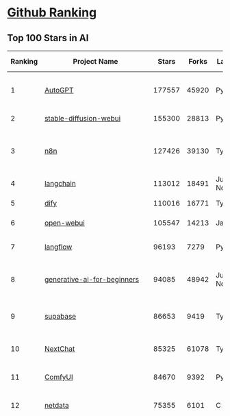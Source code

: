 [Github Ranking](../README.md)
==========

## Top 100 Stars in AI

| Ranking | Project Name | Stars | Forks | Language | Open Issues | Description | Last Commit |
| ------- | ------------ | ----- | ----- | -------- | ----------- | ----------- | ----------- |
| 1 | [AutoGPT](https://github.com/Significant-Gravitas/AutoGPT) | 177557 | 45920 | Python | 137 | AutoGPT is the vision of accessible AI for everyone, to use and to build on. Our mission is to provide the tools, so that you can focus on what matters. | 2025-08-07T00:29:29Z |
| 2 | [stable-diffusion-webui](https://github.com/AUTOMATIC1111/stable-diffusion-webui) | 155300 | 28813 | Python | 2363 | Stable Diffusion web UI | 2025-05-03T06:17:03Z |
| 3 | [n8n](https://github.com/n8n-io/n8n) | 127426 | 39130 | TypeScript | 560 | Fair-code workflow automation platform with native AI capabilities. Combine visual building with custom code, self-host or cloud, 400+ integrations. | 2025-08-07T03:56:10Z |
| 4 | [langchain](https://github.com/langchain-ai/langchain) | 113012 | 18491 | Jupyter Notebook | 207 | 🦜🔗 Build context-aware reasoning applications | 2025-08-07T03:50:39Z |
| 5 | [dify](https://github.com/langgenius/dify) | 110016 | 16771 | TypeScript | 684 | Production-ready platform for agentic workflow development. | 2025-08-07T03:14:45Z |
| 6 | [open-webui](https://github.com/open-webui/open-webui) | 105547 | 14213 | JavaScript | 194 | User-friendly AI Interface (Supports Ollama, OpenAI API, ...) | 2025-08-06T23:42:03Z |
| 7 | [langflow](https://github.com/langflow-ai/langflow) | 96193 | 7279 | Python | 444 | Langflow is a powerful tool for building and deploying AI-powered agents and workflows. | 2025-08-07T00:28:58Z |
| 8 | [generative-ai-for-beginners](https://github.com/microsoft/generative-ai-for-beginners) | 94085 | 48942 | Jupyter Notebook | 10 | 21 Lessons, Get Started Building with Generative AI  🔗 https://microsoft.github.io/generative-ai-for-beginners/ | 2025-08-05T20:03:32Z |
| 9 | [supabase](https://github.com/supabase/supabase) | 86653 | 9419 | TypeScript | 278 | The Postgres development platform. Supabase gives you a dedicated Postgres database to build your web, mobile, and AI applications. | 2025-08-07T04:11:15Z |
| 10 | [NextChat](https://github.com/ChatGPTNextWeb/NextChat) | 85325 | 61078 | TypeScript | 655 | ✨ Light and Fast AI Assistant. Support: Web \| iOS \| MacOS \| Android \|  Linux \| Windows | 2025-08-04T14:17:09Z |
| 11 | [ComfyUI](https://github.com/comfyanonymous/ComfyUI) | 84670 | 9392 | Python | 2457 | The most powerful and modular diffusion model GUI, api and backend with a graph/nodes interface. | 2025-08-07T02:55:44Z |
| 12 | [netdata](https://github.com/netdata/netdata) | 75355 | 6101 | C | 167 | The fastest path to AI-powered full stack observability, even for lean teams. | 2025-08-07T00:25:38Z |
| 13 | [funNLP](https://github.com/fighting41love/funNLP) | 75287 | 14949 | Python | 34 | 中英文敏感词、语言检测、中外手机/电话归属地/运营商查询、名字推断性别、手机号抽取、身份证抽取、邮箱抽取、中日文人名库、中文缩写库、拆字词典、词汇情感值、停用词、反动词表、暴恐词表、繁简体转换、英文模拟中文发音、汪峰歌词生成器、职业名称词库、同义词库、反义词库、否定词库、汽车品牌词库、汽车零件词库、连续英文切割、各种中文词向量、公司名字大全、古诗词库、IT词库、财经词库、成语词库、地名词库、历史名人词库、诗词词库、医学词库、饮食词库、法律词库、汽车词库、动物词库、中文聊天语料、中文谣言数据、百度中文问答数据集、句子相似度匹配算法集合、bert资源、文本生成&摘要相关工具、cocoNLP信息抽取工具、国内电话号码正则匹配、清华大学XLORE:中英文跨语言百科知识图谱、清华大学人工智能技术系列报告、自然语言生成、NLU太难了系列、自动对联数据及机器人、用户名黑名单列表、罪名法务名词及分类模型、微信公众号语料、cs224n深度学习自然语言处理课程、中文手写汉字识别、中文自然语言处理 语料/数据集、变量命名神器、分词语料库+代码、任务型对话英文数据集、ASR 语音数据集 + 基于深度学习的中文语音识别系统、笑声检测器、Microsoft多语言数字/单位/如日期时间识别包、中华新华字典数据库及api(包括常用歇后语、成语、词语和汉字)、文档图谱自动生成、SpaCy 中文模型、Common Voice语音识别数据集新版、神经网络关系抽取、基于bert的命名实体识别、关键词(Keyphrase)抽取包pke、基于医疗领域知识图谱的问答系统、基于依存句法与语义角色标注的事件三元组抽取、依存句法分析4万句高质量标注数据、cnocr：用来做中文OCR的Python3包、中文人物关系知识图谱项目、中文nlp竞赛项目及代码汇总、中文字符数据、speech-aligner: 从“人声语音”及其“语言文本”产生音素级别时间对齐标注的工具、AmpliGraph: 知识图谱表示学习(Python)库：知识图谱概念链接预测、Scattertext 文本可视化(python)、语言/知识表示工具：BERT & ERNIE、中文对比英文自然语言处理NLP的区别综述、Synonyms中文近义词工具包、HarvestText领域自适应文本挖掘工具（新词发现-情感分析-实体链接等）、word2word：(Python)方便易用的多语言词-词对集：62种语言/3,564个多语言对、语音识别语料生成工具：从具有音频/字幕的在线视频创建自动语音识别(ASR)语料库、构建医疗实体识别的模型（包含词典和语料标注）、单文档非监督的关键词抽取、Kashgari中使用gpt-2语言模型、开源的金融投资数据提取工具、文本自动摘要库TextTeaser: 仅支持英文、人民日报语料处理工具集、一些关于自然语言的基本模型、基于14W歌曲知识库的问答尝试--功能包括歌词接龙and已知歌词找歌曲以及歌曲歌手歌词三角关系的问答、基于Siamese bilstm模型的相似句子判定模型并提供训练数据集和测试数据集、用Transformer编解码模型实现的根据Hacker News文章标题自动生成评论、用BERT进行序列标记和文本分类的模板代码、LitBank：NLP数据集——支持自然语言处理和计算人文学科任务的100部带标记英文小说语料、百度开源的基准信息抽取系统、虚假新闻数据集、Facebook: LAMA语言模型分析，提供Transformer-XL/BERT/ELMo/GPT预训练语言模型的统一访问接口、CommonsenseQA：面向常识的英文QA挑战、中文知识图谱资料、数据及工具、各大公司内部里大牛分享的技术文档 PDF 或者 PPT、自然语言生成SQL语句（英文）、中文NLP数据增强（EDA）工具、英文NLP数据增强工具 、基于医药知识图谱的智能问答系统、京东商品知识图谱、基于mongodb存储的军事领域知识图谱问答项目、基于远监督的中文关系抽取、语音情感分析、中文ULMFiT-情感分析-文本分类-语料及模型、一个拍照做题程序、世界各国大规模人名库、一个利用有趣中文语料库 qingyun 训练出来的中文聊天机器人、中文聊天机器人seqGAN、省市区镇行政区划数据带拼音标注、教育行业新闻语料库包含自动文摘功能、开放了对话机器人-知识图谱-语义理解-自然语言处理工具及数据、中文知识图谱：基于百度百科中文页面-抽取三元组信息-构建中文知识图谱、masr: 中文语音识别-提供预训练模型-高识别率、Python音频数据增广库、中文全词覆盖BERT及两份阅读理解数据、ConvLab：开源多域端到端对话系统平台、中文自然语言处理数据集、基于最新版本rasa搭建的对话系统、基于TensorFlow和BERT的管道式实体及关系抽取、一个小型的证券知识图谱/知识库、复盘所有NLP比赛的TOP方案、OpenCLaP：多领域开源中文预训练语言模型仓库、UER：基于不同语料+编码器+目标任务的中文预训练模型仓库、中文自然语言处理向量合集、基于金融-司法领域(兼有闲聊性质)的聊天机器人、g2pC：基于上下文的汉语读音自动标记模块、Zincbase 知识图谱构建工具包、诗歌质量评价/细粒度情感诗歌语料库、快速转化「中文数字」和「阿拉伯数字」、百度知道问答语料库、基于知识图谱的问答系统、jieba_fast 加速版的jieba、正则表达式教程、中文阅读理解数据集、基于BERT等最新语言模型的抽取式摘要提取、Python利用深度学习进行文本摘要的综合指南、知识图谱深度学习相关资料整理、维基大规模平行文本语料、StanfordNLP 0.2.0：纯Python版自然语言处理包、NeuralNLP-NeuralClassifier：腾讯开源深度学习文本分类工具、端到端的封闭域对话系统、中文命名实体识别：NeuroNER vs. BertNER、新闻事件线索抽取、2019年百度的三元组抽取比赛：“科学空间队”源码、基于依存句法的开放域文本知识三元组抽取和知识库构建、中文的GPT2训练代码、ML-NLP - 机器学习(Machine Learning)NLP面试中常考到的知识点和代码实现、nlp4han:中文自然语言处理工具集(断句/分词/词性标注/组块/句法分析/语义分析/NER/N元语法/HMM/代词消解/情感分析/拼写检查、XLM：Facebook的跨语言预训练语言模型、用基于BERT的微调和特征提取方法来进行知识图谱百度百科人物词条属性抽取、中文自然语言处理相关的开放任务-数据集-当前最佳结果、CoupletAI - 基于CNN+Bi-LSTM+Attention 的自动对对联系统、抽象知识图谱、MiningZhiDaoQACorpus - 580万百度知道问答数据挖掘项目、brat rapid annotation tool: 序列标注工具、大规模中文知识图谱数据：1.4亿实体、数据增强在机器翻译及其他nlp任务中的应用及效果、allennlp阅读理解:支持多种数据和模型、PDF表格数据提取工具 、 Graphbrain：AI开源软件库和科研工具，目的是促进自动意义提取和文本理解以及知识的探索和推断、简历自动筛选系统、基于命名实体识别的简历自动摘要、中文语言理解测评基准，包括代表性的数据集&基准模型&语料库&排行榜、树洞 OCR 文字识别 、从包含表格的扫描图片中识别表格和文字、语声迁移、Python口语自然语言处理工具集(英文)、 similarity：相似度计算工具包，java编写、海量中文预训练ALBERT模型 、Transformers 2.0 、基于大规模音频数据集Audioset的音频增强 、Poplar：网页版自然语言标注工具、图片文字去除，可用于漫画翻译 、186种语言的数字叫法库、Amazon发布基于知识的人-人开放领域对话数据集 、中文文本纠错模块代码、繁简体转换 、 Python实现的多种文本可读性评价指标、类似于人名/地名/组织机构名的命名体识别数据集 、东南大学《知识图谱》研究生课程(资料)、. 英文拼写检查库 、 wwsearch是企业微信后台自研的全文检索引擎、CHAMELEON：深度学习新闻推荐系统元架构 、 8篇论文梳理BERT相关模型进展与反思、DocSearch：免费文档搜索引擎、 LIDA：轻量交互式对话标注工具 、aili - the fastest in-memory index in the East 东半球最快并发索引 、知识图谱车音工作项目、自然语言生成资源大全 、中日韩分词库mecab的Python接口库、中文文本摘要/关键词提取、汉字字符特征提取器 (featurizer)，提取汉字的特征（发音特征、字形特征）用做深度学习的特征、中文生成任务基准测评 、中文缩写数据集、中文任务基准测评 - 代表性的数据集-基准(预训练)模型-语料库-baseline-工具包-排行榜、PySS3：面向可解释AI的SS3文本分类器机器可视化工具 、中文NLP数据集列表、COPE - 格律诗编辑程序、doccano：基于网页的开源协同多语言文本标注工具 、PreNLP：自然语言预处理库、简单的简历解析器，用来从简历中提取关键信息、用于中文闲聊的GPT2模型：GPT2-chitchat、基于检索聊天机器人多轮响应选择相关资源列表(Leaderboards、Datasets、Papers)、(Colab)抽象文本摘要实现集锦(教程 、词语拼音数据、高效模糊搜索工具、NLP数据增广资源集、微软对话机器人框架 、 GitHub Typo Corpus：大规模GitHub多语言拼写错误/语法错误数据集、TextCluster：短文本聚类预处理模块 Short text cluster、面向语音识别的中文文本规范化、BLINK：最先进的实体链接库、BertPunc：基于BERT的最先进标点修复模型、Tokenizer：快速、可定制的文本词条化库、中文语言理解测评基准，包括代表性的数据集、基准(预训练)模型、语料库、排行榜、spaCy 医学文本挖掘与信息提取 、 NLP任务示例项目代码集、 python拼写检查库、chatbot-list - 行业内关于智能客服、聊天机器人的应用和架构、算法分享和介绍、语音质量评价指标(MOSNet, BSSEval, STOI, PESQ, SRMR)、 用138GB语料训练的法文RoBERTa预训练语言模型 、BERT-NER-Pytorch：三种不同模式的BERT中文NER实验、无道词典 - 有道词典的命令行版本，支持英汉互查和在线查询、2019年NLP亮点回顾、 Chinese medical dialogue data 中文医疗对话数据集 、最好的汉字数字(中文数字)-阿拉伯数字转换工具、 基于百科知识库的中文词语多词义/义项获取与特定句子词语语义消歧、awesome-nlp-sentiment-analysis - 情感分析、情绪原因识别、评价对象和评价词抽取、LineFlow：面向所有深度学习框架的NLP数据高效加载器、中文医学NLP公开资源整理 、MedQuAD：(英文)医学问答数据集、将自然语言数字串解析转换为整数和浮点数、Transfer Learning in Natural Language Processing (NLP) 、面向语音识别的中文/英文发音辞典、Tokenizers：注重性能与多功能性的最先进分词器、CLUENER 细粒度命名实体识别 Fine Grained Named Entity Recognition、 基于BERT的中文命名实体识别、中文谣言数据库、NLP数据集/基准任务大列表、nlp相关的一些论文及代码, 包括主题模型、词向量(Word Embedding)、命名实体识别(NER)、文本分类(Text Classificatin)、文本生成(Text Generation)、文本相似性(Text Similarity)计算等，涉及到各种与nlp相关的算法，基于keras和tensorflow 、Python文本挖掘/NLP实战示例、 Blackstone：面向非结构化法律文本的spaCy pipeline和NLP模型通过同义词替换实现文本“变脸” 、中文 预训练 ELECTREA 模型: 基于对抗学习 pretrain Chinese Model 、albert-chinese-ner - 用预训练语言模型ALBERT做中文NER 、基于GPT2的特定主题文本生成/文本增广、开源预训练语言模型合集、多语言句向量包、编码、标记和实现：一种可控高效的文本生成方法、 英文脏话大列表 、attnvis：GPT2、BERT等transformer语言模型注意力交互可视化、CoVoST：Facebook发布的多语种语音-文本翻译语料库，包括11种语言(法语、德语、荷兰语、俄语、西班牙语、意大利语、土耳其语、波斯语、瑞典语、蒙古语和中文)的语音、文字转录及英文译文、Jiagu自然语言处理工具 - 以BiLSTM等模型为基础，提供知识图谱关系抽取 中文分词 词性标注 命名实体识别 情感分析 新词发现 关键词 文本摘要 文本聚类等功能、用unet实现对文档表格的自动检测，表格重建、NLP事件提取文献资源列表 、 金融领域自然语言处理研究资源大列表、CLUEDatasetSearch - 中英文NLP数据集：搜索所有中文NLP数据集，附常用英文NLP数据集 、medical_NER - 中文医学知识图谱命名实体识别 、(哈佛)讲因果推理的免费书、知识图谱相关学习资料/数据集/工具资源大列表、Forte：灵活强大的自然语言处理pipeline工具集 、Python字符串相似性算法库、PyLaia：面向手写文档分析的深度学习工具包、TextFooler：针对文本分类/推理的对抗文本生成模块、Haystack：灵活、强大的可扩展问答(QA)框架、中文关键短语抽取工具 | 2024-05-10T07:38:24Z |
| 14 | [system-prompts-and-models-of-ai-tools](https://github.com/x1xhlol/system-prompts-and-models-of-ai-tools) | 74075 | 20893 | None | 44 | FULL v0, Cursor, Manus, Same.dev, Lovable, Devin, Replit Agent, Windsurf Agent, VSCode Agent, Dia Browser, Xcode, Trae AI, Cluely & Orchids.app (And other Open Sourced) System Prompts, Tools & AI Models. | 2025-08-06T15:45:59Z |
| 15 | [Deep-Live-Cam](https://github.com/hacksider/Deep-Live-Cam) | 72320 | 10421 | Python | 65 | real time face swap and one-click video deepfake with only a single image | 2025-08-01T18:56:26Z |
| 16 | [gemini-cli](https://github.com/google-gemini/gemini-cli) | 67534 | 6623 | TypeScript | 1353 | An open-source AI agent that brings the power of Gemini directly into your terminal. | 2025-08-07T03:26:52Z |
| 17 | [browser-use](https://github.com/browser-use/browser-use) | 67107 | 7739 | Python | 498 | 🌐 Make websites accessible for AI agents. Automate tasks online with ease. | 2025-08-07T04:04:12Z |
| 18 | [awesome-mcp-servers](https://github.com/punkpeye/awesome-mcp-servers) | 65067 | 5188 | None | 23 | A collection of MCP servers. | 2025-08-03T22:31:45Z |
| 19 | [AppFlowy](https://github.com/AppFlowy-IO/AppFlowy) | 64762 | 4479 | Dart | 968 | Bring projects, wikis, and teams together with AI. AppFlowy is the AI collaborative workspace where you achieve more without losing control of your data. The leading open source Notion alternative. | 2025-08-05T13:51:16Z |
| 20 | [lobe-chat](https://github.com/lobehub/lobe-chat) | 64167 | 13327 | TypeScript | 854 | 🤯 Lobe Chat - an open-source, modern design AI chat framework. Supports multiple AI providers (OpenAI / Claude 4 / Gemini / DeepSeek / Ollama / Qwen), Knowledge Base (file upload / RAG ), one click install MCP Marketplace and Artifacts / Thinking. One-click FREE deployment of your private AI Agent application. | 2025-08-07T00:35:32Z |
| 21 | [LLMs-from-scratch](https://github.com/rasbt/LLMs-from-scratch) | 62578 | 8770 | Jupyter Notebook | 5 | Implement a ChatGPT-like LLM in PyTorch from scratch, step by step | 2025-08-05T18:42:24Z |
| 22 | [ragflow](https://github.com/infiniflow/ragflow) | 61824 | 6291 | TypeScript | 2552 | RAGFlow is an open-source RAG (Retrieval-Augmented Generation) engine based on deep document understanding. | 2025-08-07T03:08:03Z |
| 23 | [MetaGPT](https://github.com/FoundationAgents/MetaGPT) | 57721 | 6939 | Python | 11 | 🌟 The Multi-Agent Framework: First AI Software Company, Towards Natural Language Programming | 2025-06-30T11:45:55Z |
| 24 | [awesome-llm-apps](https://github.com/Shubhamsaboo/awesome-llm-apps) | 56085 | 6618 | Python | 4 | Collection of awesome LLM apps with AI Agents and RAG using OpenAI, Anthropic, Gemini and opensource models. | 2025-08-05T22:40:02Z |
| 25 | [LLaMA-Factory](https://github.com/hiyouga/LLaMA-Factory) | 55714 | 6836 | Python | 537 | Unified Efficient Fine-Tuning of 100+ LLMs & VLMs (ACL 2024) | 2025-08-05T22:58:11Z |
| 26 | [gpt-engineer](https://github.com/AntonOsika/gpt-engineer) | 54654 | 7248 | Python | 31 | CLI platform to experiment with codegen. Precursor to: https://lovable.dev | 2025-05-14T10:15:10Z |
| 27 | [ChatGPT](https://github.com/lencx/ChatGPT) | 53957 | 6135 | Rust | 827 | 🔮 ChatGPT Desktop Application (Mac, Windows and Linux) | 2024-08-29T17:58:11Z |
| 28 | [meilisearch](https://github.com/meilisearch/meilisearch) | 52628 | 2116 | Rust | 203 | A lightning-fast search engine API bringing AI-powered hybrid search to your sites and applications. | 2025-08-06T15:28:52Z |
| 29 | [crawl4ai](https://github.com/unclecode/crawl4ai) | 50472 | 4936 | Python | 153 | 🚀🤖 Crawl4AI: Open-source LLM Friendly Web Crawler & Scraper. Don't be shy, join here: https://discord.gg/jP8KfhDhyN | 2025-08-06T10:36:31Z |
| 30 | [OpenBB](https://github.com/OpenBB-finance/OpenBB) | 48462 | 4460 | Python | 49 | Investment Research for Everyone, Everywhere. | 2025-08-04T20:53:30Z |
| 31 | [autogen](https://github.com/microsoft/autogen) | 48371 | 7388 | Python | 388 | A programming framework for agentic AI 🤖 PyPi: autogen-agentchat Discord: https://aka.ms/autogen-discord Office Hour: https://aka.ms/autogen-officehour | 2025-08-07T00:26:14Z |
| 32 | [anything-llm](https://github.com/Mintplex-Labs/anything-llm) | 47524 | 4855 | JavaScript | 258 | The all-in-one Desktop & Docker AI application with built-in RAG, AI agents, No-code agent builder, MCP compatibility,  and more. | 2025-08-07T01:54:44Z |
| 33 | [firecrawl](https://github.com/mendableai/firecrawl) | 45405 | 4206 | TypeScript | 140 | 🔥 Turn entire websites into LLM-ready markdown or structured data. Scrape, crawl and extract with a single API. | 2025-08-07T00:52:12Z |
| 34 | [JeecgBoot](https://github.com/jeecgboot/JeecgBoot) | 43543 | 15480 | Java | 24 | 🔥企业级低代码平台集成了AI应用平台，帮助企业快速实现低代码开发和构建AI应用！前后端分离架构 SpringBoot，SpringCloud、Mybatis，Ant Design4、 Vue3.0、TS+vite！强大的代码生成器让前后端代码一键生成，无需写任何代码! 引领AI低代码开发模式: AI生成->OnlineCoding-> 代码生成-> 手工MERGE，显著的提高效率，又不失灵活~ | 2025-08-06T10:00:52Z |
| 35 | [unsloth](https://github.com/unslothai/unsloth) | 43359 | 3483 | Python | 688 | Fine-tuning & Reinforcement Learning for LLMs. 🦥 Train gpt-oss, Qwen3, Llama 4, DeepSeek-R1, Gemma 3, TTS 2x faster with 70% less VRAM. | 2025-08-06T19:13:35Z |
| 36 | [Flowise](https://github.com/FlowiseAI/Flowise) | 42366 | 21705 | TypeScript | 594 | Build AI Agents, Visually | 2025-08-06T23:54:05Z |
| 37 | [ClickHouse](https://github.com/ClickHouse/ClickHouse) | 42195 | 7535 | C++ | 4307 | ClickHouse® is a real-time analytics database management system | 2025-08-07T01:46:54Z |
| 38 | [kong](https://github.com/Kong/kong) | 41477 | 4960 | Lua | 69 | 🦍 The Cloud-Native API Gateway and AI Gateway. | 2025-08-06T03:35:21Z |
| 39 | [airflow](https://github.com/apache/airflow) | 41413 | 15417 | Python | 1293 | Apache Airflow - A platform to programmatically author, schedule, and monitor workflows | 2025-08-06T20:19:58Z |
| 40 | [ailearning](https://github.com/apachecn/ailearning) | 41221 | 11578 | Python | 3 | AiLearning：数据分析+机器学习实战+线性代数+PyTorch+NLTK+TF2 | 2024-11-12T16:21:55Z |
| 41 | [ColossalAI](https://github.com/hpcaitech/ColossalAI) | 41065 | 4526 | Python | 434 | Making large AI models cheaper, faster and more accessible | 2025-08-06T06:16:57Z |
| 42 | [GitHubDaily](https://github.com/GitHubDaily/GitHubDaily) | 39465 | 4101 | None | 396 | 坚持分享 GitHub 上高质量、有趣实用的开源技术教程、开发者工具、编程网站、技术资讯。A list cool, interesting projects of GitHub. | 2025-03-20T08:54:47Z |
| 43 | [AI-For-Beginners](https://github.com/microsoft/AI-For-Beginners) | 39427 | 7599 | Jupyter Notebook | 26 | 12 Weeks, 24 Lessons, AI for All! | 2025-06-25T19:07:05Z |
| 44 | [ai-hedge-fund](https://github.com/virattt/ai-hedge-fund) | 39088 | 6877 | Python | 16 | An AI Hedge Fund Team | 2025-08-06T18:39:41Z |
| 45 | [MoneyPrinterTurbo](https://github.com/harry0703/MoneyPrinterTurbo) | 38867 | 5616 | Python | 178 | 利用AI大模型，一键生成高清短视频 Generate short videos with one click using AI LLM. | 2025-06-11T06:34:54Z |
| 46 | [upscayl](https://github.com/upscayl/upscayl) | 38462 | 1779 | TypeScript | 53 | 🆙 Upscayl - #1 Free and Open Source AI Image Upscaler for Linux, MacOS and Windows. | 2025-08-01T14:28:41Z |
| 47 | [chatgpt-on-wechat](https://github.com/zhayujie/chatgpt-on-wechat) | 38396 | 9362 | Python | 300 | 基于大模型搭建的聊天机器人，同时支持 微信公众号、企业微信应用、飞书、钉钉 等接入，可选择ChatGPT/Claude/DeepSeek/文心一言/讯飞星火/通义千问/ Gemini/GLM-4/Kimi/LinkAI，能处理文本、语音和图片，访问操作系统和互联网，支持基于自有知识库进行定制企业智能客服。 | 2025-06-29T14:41:10Z |
| 48 | [ray](https://github.com/ray-project/ray) | 38352 | 6687 | Python | 2743 | Ray is an AI compute engine. Ray consists of a core distributed runtime and a set of AI Libraries for accelerating ML workloads. | 2025-08-07T04:10:54Z |
| 49 | [quivr](https://github.com/QuivrHQ/quivr) | 38232 | 3663 | Python | 2 | Opiniated RAG for integrating GenAI in your apps 🧠   Focus on your product rather than the RAG. Easy integration in existing products with customisation!  Any LLM: GPT4, Groq, Llama. Any Vectorstore: PGVector, Faiss. Any Files. Anyway you want.  | 2025-07-09T12:55:23Z |
| 50 | [photoprism](https://github.com/photoprism/photoprism) | 38059 | 2121 | Go | 419 | AI-Powered Photos App for the Decentralized Web 🌈💎✨ | 2025-08-06T18:15:25Z |
| 51 | [mem0](https://github.com/mem0ai/mem0) | 37896 | 3933 | Python | 385 | Universal memory layer for AI Agents; Announcing OpenMemory MCP - local and secure memory management. | 2025-08-06T17:28:03Z |
| 52 | [Open-Assistant](https://github.com/LAION-AI/Open-Assistant) | 37435 | 3289 | Python | 228 | OpenAssistant is a chat-based assistant that understands tasks, can interact with third-party systems, and retrieve information dynamically to do so. | 2024-08-17T01:55:35Z |
| 53 | [MockingBird](https://github.com/babysor/MockingBird) | 36516 | 5262 | Python | 476 | 🚀AI拟声: 5秒内克隆您的声音并生成任意语音内容 Clone a voice in 5 seconds to generate arbitrary speech in real-time | 2024-11-15T05:00:29Z |
| 54 | [aider](https://github.com/Aider-AI/aider) | 36423 | 3355 | Python | 969 | aider is AI pair programming in your terminal | 2025-08-05T11:29:08Z |
| 55 | [google-research](https://github.com/google-research/google-research) | 36140 | 8155 | Jupyter Notebook | 1065 | Google Research | 2025-08-06T20:27:40Z |
| 56 | [chatbox](https://github.com/chatboxai/chatbox) | 36098 | 3469 | TypeScript | 793 | User-friendly Desktop Client App for AI Models/LLMs (GPT, Claude, Gemini, Ollama...) | 2025-07-28T01:21:56Z |
| 57 | [docling](https://github.com/docling-project/docling) | 35429 | 2404 | Python | 456 | Get your documents ready for gen AI | 2025-08-05T12:25:43Z |
| 58 | [crewAI](https://github.com/crewAIInc/crewAI) | 35387 | 4733 | Python | 50 | Framework for orchestrating role-playing, autonomous AI agents. By fostering collaborative intelligence, CrewAI empowers agents to work together seamlessly, tackling complex tasks. | 2025-08-06T21:49:19Z |
| 59 | [mindsdb](https://github.com/mindsdb/mindsdb) | 35085 | 5649 | Python | 45 | AI's query engine - Platform for building AI that can answer questions over large scale federated data. - The only MCP Server you'll ever need | 2025-08-06T16:33:54Z |
| 60 | [AgentGPT](https://github.com/reworkd/AgentGPT) | 34674 | 9457 | TypeScript | 129 | 🤖 Assemble, configure, and deploy autonomous AI Agents in your browser. | 2025-04-29T01:19:32Z |
| 61 | [LocalAI](https://github.com/mudler/LocalAI) | 34392 | 2688 | Go | 404 | :robot: The free, Open Source alternative to OpenAI, Claude and others. Self-hosted and local-first. Drop-in replacement for OpenAI,  running on consumer-grade hardware. No GPU required. Runs gguf, transformers, diffusers and many more models architectures. Features: Generate Text, Audio, Video, Images, Voice Cloning, Distributed, P2P inference | 2025-08-06T22:32:11Z |
| 62 | [gold-miner](https://github.com/xitu/gold-miner) | 34228 | 5047 | None | 9 | 🥇掘金翻译计划，可能是世界最大最好的英译中技术社区，最懂读者和译者的翻译平台： | 2024-04-17T09:44:37Z |
| 63 | [cursor-free-vip](https://github.com/yeongpin/cursor-free-vip) | 33970 | 4173 | Python | 533 | [Support 0.49.x]（Reset Cursor AI MachineID & Bypass Higher Token Limit） Cursor Ai ，自动重置机器ID ， 免费升级使用Pro功能: You've reached your trial request limit. / Too many free trial accounts used on this machine. Please upgrade to pro. We have this limit in place to prevent abuse. Please let us know if you believe this is a mistake. | 2025-06-18T02:18:31Z |
| 64 | [ai-agents-for-beginners](https://github.com/microsoft/ai-agents-for-beginners) | 33762 | 10209 | Jupyter Notebook | 11 | 11 Lessons to Get Started Building AI Agents | 2025-07-24T10:58:47Z |
| 65 | [gpt-pilot](https://github.com/Pythagora-io/gpt-pilot) | 33272 | 3411 | Python | 236 | The first real AI developer | 2025-03-04T06:26:32Z |
| 66 | [Fabric](https://github.com/danielmiessler/Fabric) | 32954 | 3386 | JavaScript | 173 | Fabric is an open-source framework for augmenting humans using AI. It provides a modular system for solving specific problems using a crowdsourced set of AI prompts that can be used anywhere. | 2025-08-05T04:06:56Z |
| 67 | [ruoyi-vue-pro](https://github.com/YunaiV/ruoyi-vue-pro) | 32668 | 7034 | Java | 5 | 🔥 官方推荐 🔥 RuoYi-Vue 全新 Pro 版本，优化重构所有功能。基于 Spring Boot + MyBatis Plus + Vue & Element 实现的后台管理系统 + 微信小程序，支持 RBAC 动态权限、数据权限、SaaS 多租户、Flowable 工作流、三方登录、支付、短信、商城、CRM、ERP、AI 大模型等功能。你的 ⭐️ Star ⭐️，是作者生发的动力！ | 2025-08-06T06:36:51Z |
| 68 | [awesome-cursorrules](https://github.com/PatrickJS/awesome-cursorrules) | 32114 | 2647 | MDX | 33 | 📄  Configuration files that enhance Cursor AI editor experience with custom rules and behaviors | 2025-07-24T07:05:58Z |
| 69 | [spaCy](https://github.com/explosion/spaCy) | 32108 | 4555 | Python | 165 | 💫 Industrial-strength Natural Language Processing (NLP) in Python | 2025-05-28T15:28:05Z |
| 70 | [chatbot-ui](https://github.com/mckaywrigley/chatbot-ui) | 31991 | 9260 | TypeScript | 173 | AI chat for any model. | 2024-08-03T00:38:07Z |
| 71 | [tabby](https://github.com/TabbyML/tabby) | 31913 | 1550 | Rust | 201 | Self-hosted AI coding assistant | 2025-08-07T03:52:21Z |
| 72 | [nacos](https://github.com/alibaba/nacos) | 31869 | 13108 | Java | 255 | an easy-to-use dynamic service discovery, configuration and service management platform for building AI cloud native applications. | 2025-08-07T03:46:54Z |
| 73 | [fairseq](https://github.com/facebookresearch/fairseq) | 31692 | 6586 | Python | 1190 | Facebook AI Research Sequence-to-Sequence Toolkit written in Python. | 2025-06-10T21:41:39Z |
| 74 | [agno](https://github.com/agno-agi/agno) | 31353 | 3987 | Python | 117 | Full-stack framework for building Multi-Agent Systems with memory, knowledge and reasoning. | 2025-08-07T01:35:49Z |
| 75 | [netron](https://github.com/lutzroeder/netron) | 31123 | 2966 | JavaScript | 24 | Visualizer for neural network, deep learning and machine learning models | 2025-08-06T17:23:08Z |
| 76 | [cursor](https://github.com/cursor/cursor) | 30989 | 2000 | None | 1977 | The AI Code Editor | 2024-10-13T19:23:26Z |
| 77 | [Folo](https://github.com/RSSNext/Folo) | 30700 | 1384 | TypeScript | 174 | 🧡 Follow everything in one place | 2025-08-07T03:46:21Z |
| 78 | [khoj](https://github.com/khoj-ai/khoj) | 30672 | 1761 | Python | 75 | Your AI second brain. Self-hostable. Get answers from the web or your docs. Build custom agents, schedule automations, do deep research. Turn any online or local LLM into your personal, autonomous AI (gpt, claude, gemini, llama, qwen, mistral). Get started - free. | 2025-08-02T06:50:25Z |
| 79 | [AI-Expert-Roadmap](https://github.com/AMAI-GmbH/AI-Expert-Roadmap) | 30151 | 2528 | JavaScript | 20 | Roadmap to becoming an Artificial Intelligence Expert in 2022 | 2023-12-31T02:20:16Z |
| 80 | [roop](https://github.com/s0md3v/roop) | 30105 | 6827 | Python | 0 | one-click face swap | 2024-08-19T12:57:17Z |
| 81 | [pytorch-lightning](https://github.com/Lightning-AI/pytorch-lightning) | 29908 | 3551 | Python | 960 | Pretrain, finetune ANY AI model of ANY size on multiple GPUs, TPUs with zero code changes. | 2025-08-06T09:17:32Z |
| 82 | [Mr.-Ranedeer-AI-Tutor](https://github.com/JushBJJ/Mr.-Ranedeer-AI-Tutor) | 29610 | 3382 | None | 13 | A GPT-4 AI Tutor Prompt for customizable personalized learning experiences. | 2025-06-14T06:58:48Z |
| 83 | [exo](https://github.com/exo-explore/exo) | 29230 | 1871 | Python | 358 | Run your own AI cluster at home with everyday devices 📱💻 🖥️⌚ | 2025-03-21T22:23:32Z |
| 84 | [llm-app](https://github.com/pathwaycom/llm-app) | 28811 | 827 | Jupyter Notebook | 5 | Ready-to-run cloud templates for RAG, AI pipelines, and enterprise search with live data. 🐳Docker-friendly.⚡Always in sync with Sharepoint, Google Drive, S3, Kafka, PostgreSQL, real-time data APIs, and more. | 2025-07-30T12:13:39Z |
| 85 | [LibreChat](https://github.com/danny-avila/LibreChat) | 28795 | 5278 | TypeScript | 160 | Enhanced ChatGPT Clone: Features Agents, DeepSeek, Anthropic, AWS, OpenAI, Responses API, Azure, Groq, o1, GPT-4o, Mistral, OpenRouter, Vertex AI, Gemini, Artifacts, AI model switching, message search, Code Interpreter, langchain, DALL-E-3, OpenAPI Actions, Functions, Secure Multi-User Auth, Presets, open-source for self-hosting. Active project. | 2025-08-06T23:53:46Z |
| 86 | [Jobs_Applier_AI_Agent_AIHawk](https://github.com/feder-cr/Jobs_Applier_AI_Agent_AIHawk) | 28527 | 4316 | Python | 11 | AIHawk aims to easy job hunt process by automating the job application process. Utilizing artificial intelligence, it enables users to apply for multiple jobs in a tailored way. | 2025-05-28T13:24:12Z |
| 87 | [continue](https://github.com/continuedev/continue) | 28177 | 3291 | TypeScript | 919 | ⏩ Create, share, and use custom AI code assistants with our open-source IDE extensions and hub of rules, tools, and models | 2025-08-07T04:08:55Z |
| 88 | [qlib](https://github.com/microsoft/qlib) | 27902 | 4306 | Python | 251 | Qlib is an AI-oriented Quant investment platform that aims to use AI tech to empower Quant Research, from exploring ideas to implementing productions. Qlib supports diverse ML modeling paradigms, including supervised learning, market dynamics modeling, and RL, and is now equipped with https://github.com/microsoft/RD-Agent to automate R&D process. | 2025-07-29T07:23:08Z |
| 89 | [so-vits-svc](https://github.com/svc-develop-team/so-vits-svc) | 27480 | 5023 | Python | 21 | SoftVC VITS Singing Voice Conversion | 2023-11-11T13:11:31Z |
| 90 | [Genesis](https://github.com/Genesis-Embodied-AI/Genesis) | 26991 | 2452 | Python | 114 | A generative world for general-purpose robotics & embodied AI learning. | 2025-08-06T19:30:09Z |
| 91 | [nx](https://github.com/nrwl/nx) | 26582 | 2573 | TypeScript | 608 | An AI-first build platform that connects everything from your editor to CI. Helping you deliver fast, without breaking things. | 2025-08-07T02:06:33Z |
| 92 | [generative-models](https://github.com/Stability-AI/generative-models) | 26262 | 2932 | Python | 270 | Generative Models by Stability AI | 2025-05-20T14:53:33Z |
| 93 | [PDFMathTranslate](https://github.com/Byaidu/PDFMathTranslate) | 26193 | 2273 | Python | 111 | PDF scientific paper translation with preserved formats - 基于 AI 完整保留排版的 PDF 文档全文双语翻译，支持 Google/DeepL/Ollama/OpenAI 等服务，提供 CLI/GUI/MCP/Docker/Zotero | 2025-07-21T14:58:04Z |
| 94 | [500-AI-Machine-learning-Deep-learning-Computer-vision-NLP-Projects-with-code](https://github.com/ashishpatel26/500-AI-Machine-learning-Deep-learning-Computer-vision-NLP-Projects-with-code) | 26071 | 5989 | None | 43 | 500 AI Machine learning Deep learning Computer vision NLP Projects with code | 2025-08-01T11:54:09Z |
| 95 | [semantic-kernel](https://github.com/microsoft/semantic-kernel) | 25692 | 4108 | C# | 456 | Integrate cutting-edge LLM technology quickly and easily into your apps | 2025-08-06T21:26:29Z |
| 96 | [InvokeAI](https://github.com/invoke-ai/InvokeAI) | 25659 | 2631 | TypeScript | 759 | Invoke is a leading creative engine for Stable Diffusion models, empowering professionals, artists, and enthusiasts to generate and create visual media using the latest AI-driven technologies. The solution offers an industry leading WebUI, and serves as the foundation for multiple commercial products. | 2025-08-06T16:38:56Z |
| 97 | [composio](https://github.com/ComposioHQ/composio) | 25599 | 4382 | TypeScript | 56 | Composio equips your AI agents & LLMs with 100+ high-quality integrations via function calling | 2025-08-07T01:29:54Z |
| 98 | [FastGPT](https://github.com/labring/FastGPT) | 25392 | 6520 | TypeScript | 578 | FastGPT is a knowledge-based platform built on the LLMs, offers a comprehensive suite of out-of-the-box capabilities such as data processing, RAG retrieval, and visual AI workflow orchestration, letting you easily develop and deploy complex question-answering systems without the need for extensive setup or configuration. | 2025-08-07T04:09:55Z |
| 99 | [qdrant](https://github.com/qdrant/qdrant) | 25150 | 1743 | Rust | 343 | Qdrant - High-performance, massive-scale Vector Database and Vector Search Engine for the next generation of AI. Also available in the cloud https://cloud.qdrant.io/ | 2025-08-06T22:49:23Z |
| 100 | [frigate](https://github.com/blakeblackshear/frigate) | 24748 | 2291 | TypeScript | 108 | NVR with realtime local object detection for IP cameras | 2025-08-07T03:09:46Z |

